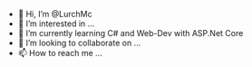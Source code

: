 - 👋 Hi, I’m @LurchMc
- 👀 I’m interested in ...
- 🌱 I’m currently learning C# and Web-Dev with ASP.Net Core
- 💞️ I’m looking to collaborate on ...
- 📫 How to reach me ...

<!---
LurchMc/LurchMc is a ✨ special ✨ repository because its `README.md` (this file) appears on your GitHub profile.
You can click the Preview link to take a look at your changes.
--->
